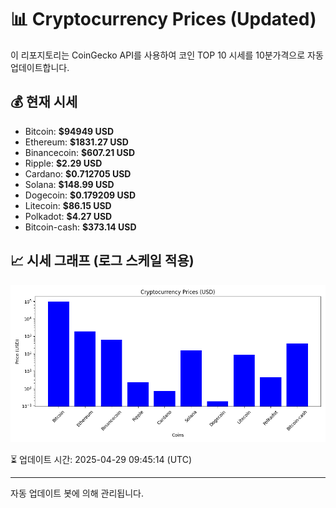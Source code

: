 
# 📊 Cryptocurrency Prices (Updated)

이 리포지토리는 CoinGecko API를 사용하여 코인 TOP 10 시세를 10분가격으로 자동 업데이트합니다.

## 💰 현재 시세
- Bitcoin: **$94949 USD**
- Ethereum: **$1831.27 USD**
- Binancecoin: **$607.21 USD**
- Ripple: **$2.29 USD**
- Cardano: **$0.712705 USD**
- Solana: **$148.99 USD**
- Dogecoin: **$0.179209 USD**
- Litecoin: **$86.15 USD**
- Polkadot: **$4.27 USD**
- Bitcoin-cash: **$373.14 USD**

## 📈 시세 그래프 (로그 스케일 적용)
![Crypto Prices](crypto_prices.png)

⏳ 업데이트 시간: 2025-04-29 09:45:14 (UTC)

---
자동 업데이트 봇에 의해 관리됩니다.
